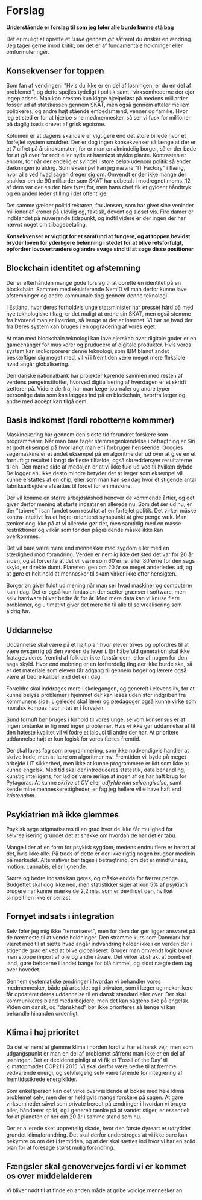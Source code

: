 # Forslag
**Understående er forslag til som jeg føler alle burde kunne stå bag**

Det er muligt at oprette et *issue* gennem *git* såfremt du ønsker en ændring. Jeg tager gerne imod kritik, om det er af fundamentale holdninger eller omformuleringer.

## Konsekvenser for toppen
Som fan af vendingen: "Hvis du ikke er en del af løsningen, er du en del af problemet", og dette spejles tydeligt i politik samt i virksomhederne der ejer legepladsen. Man kan næsten kun kigge hjælpeløst på medens milliarder fosser ud af statskassen gennem SKAT, men også gennem aftaler mellem politikeres, og andre højt stående embedsmænd, venner og familie. Hvor jeg et sted er for at hjælpe sine medmennesker, så ser vi fusk for millioner på daglig basis drevet af grisk egoisme.

Kotumen er at dagens skandale er vigtigere end det store billede hvor et forfejlet system smuldrer. Der er dog ingen konsekvenser så længe at der er et 7 cifret på årsindkomsten, for er man en almindelig borger, så er der bøde for at gå over for rødt eller nyde et harmløst stykke plante. Kontrasten er enorm, for når der endelig er svindel i store beløb udenom politik så ender dækningen jo aldrig. Som eksempel kan jeg nævne "IT Factory" i flæng, hvor alle ved hvad sagen dreger sig om. Omvendt er der ikke mange der snakker om de 90 milliarder som SKAT har udbetalt i modregnet moms. 12 af dem var der en der blev fyret for, men hans chef fik et gyldent håndtryk og en anden leder stilling i det offentlige.

Det samme gælder politidirektøren, fru Jensen, som har givet sine veninder millioner af kroner på ulovlig og, faktisk, dovent og sløset vis. Fire damer er indblandet på nuværende tidspunkt, og indtil videre er der ingen der har nævnt noget om tilbagebetaling.

**Konsekvenser er vigtigt for et samfund at fungere, og at toppen bevidst bryder loven for yderligere belønning i stedet for at blive retsforfulgt, opfordrer lovovertrædere og andre svage sind til at søge disse positioner**

## Blockchain identitet og afstemning
Der er efterhånden mange gode forslag til at oprette en identitet på en blockchain. Sammen med eksisterende NemID vil man derfor kunne lave afstemninger og andre kommunale ting gennem denne teknologi.

I Estland, hvor deres forholdvis unge statsminister har presset hård på med nye teknologiske tiltag, er det muligt at ordne sin SKAT, men også stemme fra hvorend man er i verden, så længe at der er internet. Vi bør se hvad der fra Deres system kan bruges i en opgradering af vores eget.

At man med blockchain teknologi kan lave ejerskab over digitale goder er en gamechanger for musikerer og pruducere af digitale produkter. Hvis vores system kan indkorporerer denne teknologi, som IBM blandt andet beskæftiger sig meget med, vil vi i fremtiden være meget mere fleksible hvad angår globalisering.

Den danske nationalbank har projekter kørende sammen med resten af verdens pengeinstitutter, hvorved digitalisering af hverdagen er et skridt tætterer på. Videre derfra, har man læge-journaler og andre typer personlige data som kan lægges ind på en blockchain, hvorfra læger og andre med accept kan tilgå dem.

## Basis indkomst (fordi robotterne kommmer)
Maskinelæring har gennem den sidste tid forundret forskere som programmører. Når man bare tager stemmegenkendelse i betragtning er Siri et godt eksempel på hvor langt man er i forbruger henseende. Googles søgemaskine er et andet eksempel på en algoritme der ud over at give en et fornuftigt resultet i langt de fleste tilfælde, også skræddersyer resultaterne til en. Den mørke side af medaljen er at vi ikke fuld ud ved til hvilken dybde De logger en. Ikke desto mindre betyder det at læger som eksempel vil kunne erstattes af en chip, eller som man kan se i dag hvor et stigende antal fabriksarbejdere afsættes til fordel for en maskine.

Der vil komme en større arbejdsløshed henover de kommende årtier, og det giver derfor mening at starte indsatsnen allerede nu. Som det ser ud nu, er der "tabere" i samfundet som resultat af en forfejlet politik. Det virker måske kontra-intuitivt fra et højre-orienteret synspunkt at give penge væk. Man tænker dog ikke på at vi allerede gør det, men samtidig med en masse restriktioner og vilkår som for den pågældende måske ikke kan overkommes.

Det vil bare være mere end mennesker med sygdom eller med en stædighed mod forandring. Verden er nemlig ikke det sted det var for 20 år siden, og at forvente at det vil være som 60'erne, eller 80'erne for den sags skyld, er direkte dumt. Planeten igen om 20 år se meget anderledes ud, og at gøre et helt hold at mennesker til skam virker ikke efter hensigten.

Borgerløn giver fuldt ud mening når man ser hvad maskiner og computerer kan i dag. Det er også kun fantasien der sætter grænser i software, men selv hardware bliver bedre år for år. Med mere data kan vi knuse flere problemer, og ultimativt giver det mere tid til alle til selvrealisering som aldrig før.

## Uddannelse
Uddannelse skal være på et højt plan hvor elever trives og opfordres til at være nysgerrig på den verden de lever i. En håbefuld generation skal ikke fratages deres fremtid af folk der ikke forstår dem, eller af nogen for den sags skyld. Hvor end mobning er en forfærdelig ting der ikke burde ske, så er det materiale som eleven får adgang til gennem bøger og lærere også være af bedre kaliber end det er i dag.

Forældre skal inddrages mere i skolegangen, og generelt i elevens liv, for at kunne belyse problemer i hjemmet der kan løses uden stor indgriben fra kommunens side. Ligeledes skal lærer og pædagoger også kunne virke som moralsk kompas hvor intet er i forvejen.

Sund fornuft bør bruges i forhold til vores unge, selvom konsensus er at ingen omtanke er lig med ingen problemer. Hvis vi ikke gør uddannelse af til den højeste kvalitet vil vi fodre et jalousi til andre der har. At prioritere uddannelse højt er kun logisk for vores fælles fremtid.

Der skal laves fag som programmering, som ikke nødvendigvis handler at skrive kode, men at lære om algoritmer mv. Fremtiden vil byde på meget arbejde i IT sikkerhed, men ikke at kunne programmere er lidt som ikke at kunne engelsk. Med tid skal der introduceres statestik, data behandling, kunstig intelligens, for lad os være ærlige at ingen af os har haft brug for Pytagoras. At kunne *skrive et CV* eller *udfylde min selvangivelse*, samt kende mine menneskerettigheder, er fag jeg hellere ville have haft end *kristendom*.

## Psykiatrien må ikke glemmes
Psykisk syge stigmatiseres til en grad hvor de ikke får mulighed for selvrealisering grundet det at snakke om hvordan de har det er tabu.

Mange lider af en form for psykisk sygdom, medens endnu flere er berørt af det, hvis ikke alle. På trods af dette er der ikke rigtig nogen brugbar medicin på markedet. Alternativer bør tages i betragtning, om det er mindfulness, motion, cannabis, eller lignende.

Større og bedre indsats kan gøres, og måske endda for færrer penge. Budgettet skal dog ikke ned, men statistikker siger at kun 5% af psykiatri brugere har kunne mærke de 2,2 mia. som er bevilliget den, hvilket simpelthen ikke er seriøst.

## Fornyet indsats i integration
Selv føler jeg mig ikke "terroriseret", men for dem der gør ligger ansvaret på de nærmeste til at vende holdninger. Den stramme kurs som Danmark har været med til at sætte hvad angår indvandring holder ikke i en verden der i stigende grad er ved at blive globaliseret. Bruger man omvendt logik burde man stoppe import af olie og andre råvare. Det virker abstrakt at bombe et land, gøre beboerne i landet bange for blå himmel, og sidst nægte dem tag over hovedet.

Gennem systematiske ændringer i hvordan vi behandler vores medmennesker, både på arbejdet og i privaten, som i læger og mekanikere får opdateret deres uddannelse til en dansk standard eller over. Der skal kommunikeres bland medarbejdere, men det kan sagtens ske på engelsk. Viden om dansk, og "danskhed" bør ikke prioriteres så længe vi kan behandle hinanden ordenligt.

## Klima i høj prioritet
Da det er nemt at glemme klima i norden fordi vi har et harsk vejr, men som udgangspunkt er man en del af problemet såfremt man ikke er en del af løsningen. Det er decideret pinligt at vi fik et ’Fossil of the Day’ til klimatopmødet COP21 i 2015. Vi skal derfor være bedre til at fremme vedvarende energi, og selvfølgelig selv være førende for integrering af fremtidssikrede energikilder.

Som enkeltperson kan det virke overvældende at bokse med hele klima problemet selv, men der er heldigvis mange forskere på sagen. At gøre virksomheder såvel som private beredt på ændringer i hvordan vi bruger biler, håndterer spild, og i generelt tænke på at vandet stiger, er essentielt for at planeten er her om 20 år i samme stand som nu.

Der er allerede sket uoprettelig skade, hvor den første dyreart er udryddet grundet klimaforandring. Det skal derfor understreges at vi ikke bare kan bekymre os om det i fremtiden, og at der skal sættes ind hvor vi har en solid plan for at foresage størst mulig forandring.

## Fængsler skal genovervejes fordi vi er kommet os over middelalderen

Vi bliver nødt til at finde en anden måde at gribe voldige mennesker an.
